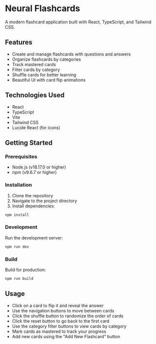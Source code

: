 # Neural Flashcards

A modern flashcard application built with React, TypeScript, and Tailwind CSS.

## Features

- Create and manage flashcards with questions and answers
- Organize flashcards by categories
- Track mastered cards
- Filter cards by category
- Shuffle cards for better learning
- Beautiful UI with card flip animations

## Technologies Used

- React
- TypeScript
- Vite
- Tailwind CSS
- Lucide React (for icons)

## Getting Started

### Prerequisites

- Node.js (v18.17.0 or higher)
- npm (v9.6.7 or higher)

### Installation

1. Clone the repository
2. Navigate to the project directory
3. Install dependencies:

```bash
npm install
```

### Development

Run the development server:

```bash
npm run dev
```

### Build

Build for production:

```bash
npm run build
```

## Usage

- Click on a card to flip it and reveal the answer
- Use the navigation buttons to move between cards
- Click the shuffle button to randomize the order of cards
- Click the reset button to go back to the first card
- Use the category filter buttons to view cards by category
- Mark cards as mastered to track your progress
- Add new cards using the "Add New Flashcard" button
